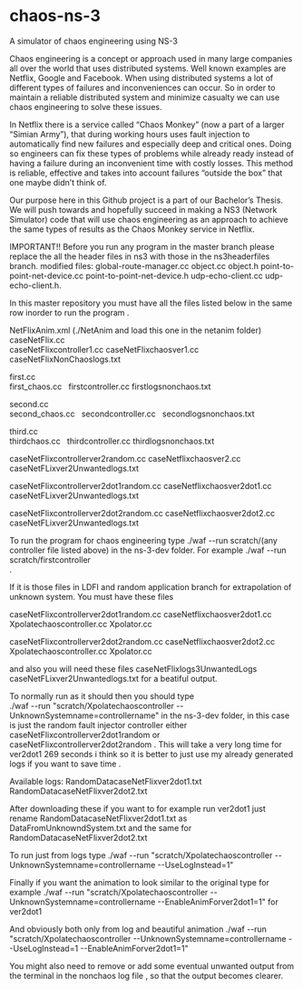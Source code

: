 # chaos-ns-3
A simulator of chaos engineering using NS-3

Chaos engineering is a concept or approach used in many large companies all over the world that uses distributed systems. Well known examples are Netflix, Google and Facebook. When using distributed systems a lot of different types of failures and inconveniences can occur. So in order to maintain a reliable distributed system and minimize casualty we can use chaos engineering to solve these issues.

In Netflix there is a service called “Chaos Monkey” (now a part of a larger “Simian Army”), that during working hours uses fault injection to automatically find new failures and especially deep and critical ones. Doing so engineers can fix these types of problems while already ready instead of having a failure during an inconvenient time with costly losses. This method is reliable, effective and takes into account failures “outside the box” that one maybe didn’t think of. 

Our purpose here in this Github project is a part of our Bachelor’s Thesis. We will push towards and hopefully succeed in making a NS3 (Network Simulator) code that will use chaos engineering as an approach to achieve the same types of results as the Chaos Monkey service in Netflix.

IMPORTANT!! Before you run any program in the master branch please replace the all the header files in ns3 with those in the ns3headerfiles branch. modified files: global-route-manager.cc object.cc object.h point-to-point-net-device.cc point-to-point-net-device.h udp-echo-client.cc udp-echo-client.h.


In this master repository you must have all the files listed below in the same row inorder to run the program .

NetFlixAnim.xml (./NetAnim and load this one in the netanim folder) <br />
caseNetFlix.cc   
caseNetFlixcontroller1.cc   	caseNetFlixchaosver1.cc  	caseNetFlixNonChaoslogs.txt

first.cc <br />
first_chaos.cc    firstcontroller.cc  	firstlogsnonchaos.txt

second.cc <br />
second_chaos.cc    	secondcontroller.cc   secondlogsnonchaos.txt

third.cc <br />
thirdchaos.cc    	thirdcontroller.cc  	thirdlogsnonchaos.txt

caseNetFlixcontrollerver2random.cc    caseNetflixchaosver2.cc caseNetFLixver2Unwantedlogs.txt

caseNetFlixcontrollerver2dot1random.cc    caseNetflixchaosver2dot1.cc caseNetFLixver2Unwantedlogs.txt

caseNetFlixcontrollerver2dot2random.cc    caseNetflixchaosver2dot2.cc caseNetFLixver2Unwantedlogs.txt

To run the program for chaos engineering type ./waf --run scratch/(any controller file listed above)  in the ns-3-dev folder. For example ./waf --run scratch/firstcontroller <br />.

If it is those files in LDFI and random application branch for extrapolation of unknown system. You must have these files <br />

caseNetFlixcontrollerver2dot1random.cc    caseNetflixchaosver2dot1.cc   Xpolatechaoscontroller.cc  Xpolator.cc 

caseNetFlixcontrollerver2dot2random.cc    caseNetflixchaosver2dot2.cc   Xpolatechaoscontroller.cc  Xpolator.cc 

and also you will need these files caseNetFlixlogs3UnwantedLogs  caseNetFLixver2Unwantedlogs.txt for a beatiful output.

To normally run as it should then you should type <br />
  ./waf --run "scratch/Xpolatechaoscontroller --UnknownSystemname=controllername"   in the ns-3-dev folder, <controllername> in this case is just the random fault injector controller either caseNetFlixcontrollerver2dot1random or caseNetFlixcontrollerver2dot2random . This will take a very long time for ver2dot1 269 seconds i think so it is better to just use my already generated logs if you want to save time . <br />

Available logs: RandomDatacaseNetFlixver2dot1.txt  RandomDatacaseNetFlixver2dot2.txt <br />
  
After downloading these if you want to for example run ver2dot1 just rename RandomDatacaseNetFlixver2dot1.txt as  DataFromUnknowndSystem.txt and the same for RandomDatacaseNetFlixver2dot2.txt  <br />

To run just from logs type ./waf --run "scratch/Xpolatechaoscontroller --UnknownSystemname=controllername --UseLogInstead=1"

Finally if you want the animation to look similar to the original type for example
  ./waf --run "scratch/Xpolatechaoscontroller --UnknownSystemname=controllername --EnableAnimForver2dot1=1" for ver2dot1

And obviously both only from log and beautiful animation
   ./waf --run "scratch/Xpolatechaoscontroller --UnknownSystemname=controllername --UseLogInstead=1 --EnableAnimForver2dot1=1"


  
You might also need to remove or add some eventual unwanted output from the terminal in the nonchaos log file , so that the output becomes clearer.
